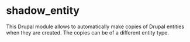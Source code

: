 shadow_entity
=============

This Drupal module allows to automatically make copies of Drupal entities when they are created. The copies can be of a different entity type.
